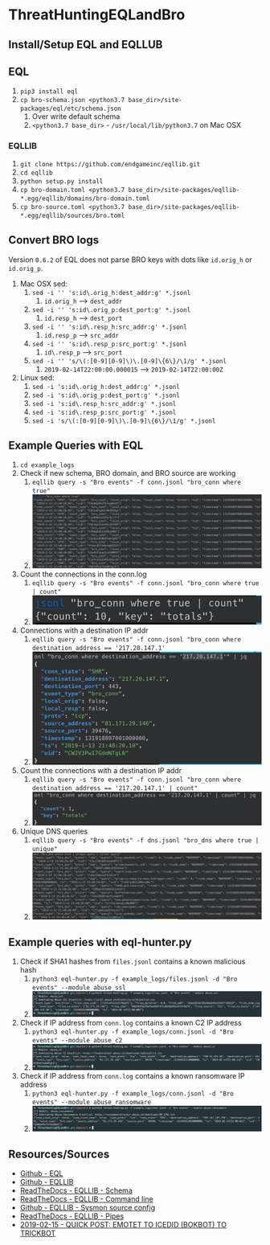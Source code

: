 # ThreatHuntingEQLandBro

## Install/Setup EQL and EQLLUB

## EQL

1. `pip3 install eql`
1. `cp bro-schema.json <python3.7 base_dir>/site-packages/eql/etc/schema.json`
    1. Over write default schema
    1. `<python3.7 base_dir>` - `/usr/local/lib/python3.7` on Mac OSX

### EQLLIB

1. `git clone https://github.com/endgameinc/eqllib.git`
1. `cd eqllib`
1. `python setup.py install`
1. `cp bro-domain.toml <python3.7 base_dir>/site-packages/eqllib-*.egg/eqllib/domains/bro-domain.toml`
1. `cp bro-source.toml <python3.7 base_dir>/site-packages/eqllib-*.egg/eqllib/sources/bro.toml`

## Convert BRO logs

Version `0.6.2` of EQL does not parse BRO keys with dots like `id.orig_h` or `id.orig_p`.

1. Mac OSX sed:
    1. `sed -i '' 's:id\.orig_h:dest_addr:g' *.jsonl`
        1. `id.orig_h` --> `dest_addr`
    1. `sed -i '' 's:id\.orig_p:dest_port:g' *.jsonl`
        1. `id.resp_h` --> `dest_port`
    1. `sed -i '' 's:id\.resp_h:src_addr:g' *.jsonl`
        1. `id.resp_p` --> `src_addr`
    1. `sed -i '' 's:id\.resp_p:src_port:g' *.jsonl`
        1. `id\.resp_p` --> `src_port`
    1. `sed -i '' 's/\(:[0-9][0-9]\)\.[0-9]\{6\}/\1/g' *.jsonl`
        1. `2019-02-14T22:00:00.000015` --> `2019-02-14T22:00:00Z`
1. Linux sed:
    1. `sed -i 's:id\.orig_h:dest_addr:g' *.jsonl`
    1. `sed -i 's:id\.orig_p:dest_port:g' *.jsonl`
    1. `sed -i 's:id\.resp_h:src_addr:g' *.jsonl`
    1. `sed -i 's:id\.resp_p:src_port:g' *.jsonl`
    1. `sed -i 's/\(:[0-9][0-9]\)\.[0-9]\{6\}/\1/g' *.jsonl`

## Example Queries with EQL

1. `cd example_logs`
1. Check if new schema, BRO domain, and BRO source are working
    1. `eqllib query -s "Bro events" -f conn.jsonl "bro_conn where true"`
    1. ![EQL connection list](.img/eql_conn_list.png)
1. Count the connections in the conn.log
    1. `eqllib query -s "Bro events" -f conn.jsonl "bro_conn where true | count"`
    1. ![EQL connection count](.img/eql_conn_count.png)
1. Connections with a destination IP addr
    1. `eqllib query -s "Bro events" -f conn.jsonl "bro_conn where destination_address == '217.20.147.1'`
    1. ![EQL connection count](.img/eql_conn_addr.png)
1. Count the connections with a destination IP addr
    1. `eqllib query -s "Bro events" -f conn.jsonl "bro_conn where destination_address == '217.20.147.1' | count"`
    1. ![EQL connection count](.img/eql_conn_addr2.png)
1. Unique DNS queries
    1. `eqllib query -s "Bro events" -f dns.jsonl "bro_dns where true | unique"`
    1. ![EQL DNS unique queries](.img/eql_dns_query.png)

## Example queries with eql-hunter.py

1. Check if SHA1 hashes from `files.jsonl` contains a known malicious hash
    1. `python3 eql-hunter.py -f example_logs/files.jsonl -d "Bro events" --module abuse_ssl`
    1. ![Threat-hunter abuse SSL](.img/threat-hunter-ssl.png)
1. Check if IP address from `conn.log` contains a known C2 IP address
    1. `python3 eql-hunter.py -f example_logs/conn.jsonl -d "Bro events" --module abuse_c2`
    1. ![Threat-hunter abuse c2](.img/threat-hunter-c2.png)
1. Check if IP address from `conn.log` contains a known ransomware IP address
    1. `python3 eql-hunter.py -f example_logs/conn.jsonl -d "Bro events" --module abuse_ransomware`
    1. ![Threat-hunter abuse c2](.img/threat-hunter-ransomware.png)

## Resources/Sources

* [Github - EQL](https://github.com/endgameinc/eql)
* [Github - EQLLIB](https://github.com/endgameinc/eqllib)
* [ReadTheDocs - EQLLIB - Schema](https://eqllib.readthedocs.io/en/latest/schemas.html#)
* [ReadTheDocs - EQLLIB - Command line](https://eql.readthedocs.io/en/latest/cli.html)
* [Github - EQLLIB - Sysmon source config](https://github.com/endgameinc/eqllib/blob/master/eqllib/sources/sysmon.toml)
* [ReadTheDocs - EQLLIB - Pipes](https://eql.readthedocs.io/en/latest/query-guide/pipes.html#unique)
* [2019-02-15 - QUICK POST: EMOTET TO ICEDID (BOKBOT) TO TRICKBOT](https://www.malware-traffic-analysis.net/2019/02/15/index.html)